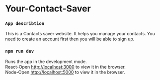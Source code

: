 # Your-Contact-Saver
### `App describtion`
This is a Contacts saver website. It helps you manage your contacts. You need to create an account first then you will be able to sign up. 


### `npm run dev`

Runs the app in the development mode.<br />
React-Open [http://localhost:3000](http://localhost:3000) to view it in the browser. <br />
Node-Open [http://localhost:5000](http://localhost:3000) to view it in the browser.


